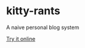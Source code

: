 # kitty-rants
 A naive personal blog system

[Try it online](https://ashenfactory.github.io/kitty-rants)